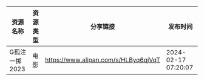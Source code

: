| 资源名称      | 资源类型 | 分享链接                                 | 发布时间                |
| --------- | ---- | ------------------------------------ | ------------------- |
| G孤注一掷2023 | 电影   | https://www.alipan.com/s/HLByq6qjVqT | 2024-02-17 07:20:07 |
